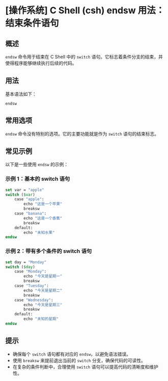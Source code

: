 # [操作系统] C Shell (csh) endsw 用法：结束条件语句

## 概述
`endsw` 命令用于结束在 C Shell 中的 `switch` 语句。它标志着条件分支的结束，并使得程序能够继续执行后续的代码。

## 用法
基本语法如下：
```
endsw
```

## 常用选项
`endsw` 命令没有特别的选项。它的主要功能就是作为 `switch` 语句的结束标志。

## 常见示例
以下是一些使用 `endsw` 的示例：

### 示例 1：基本的 switch 语句
```csh
set var = "apple"
switch ($var)
    case "apple":
        echo "这是一个苹果"
        breaksw
    case "banana":
        echo "这是一个香蕉"
        breaksw
    default:
        echo "未知水果"
endsw
```

### 示例 2：带有多个条件的 switch 语句
```csh
set day = "Monday"
switch ($day)
    case "Monday":
        echo "今天是星期一"
        breaksw
    case "Tuesday":
        echo "今天是星期二"
        breaksw
    case "Wednesday":
        echo "今天是星期三"
        breaksw
    default:
        echo "未知的星期"
endsw
```

## 提示
- 确保每个 `switch` 语句都有对应的 `endsw`，以避免语法错误。
- 使用 `breaksw` 来提前退出当前的 `switch` 分支，确保代码的可读性。
- 在复杂的条件判断中，合理使用 `switch` 语句可以提高代码的清晰度和维护性。